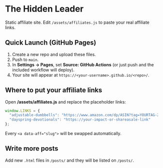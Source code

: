 # The Hidden Leader

Static affiliate site. Edit `/assets/affiliates.js` to paste your real affiliate links.

## Quick Launch (GitHub Pages)
1. Create a new repo and upload these files.
2. Push to `main`.
3. In **Settings → Pages**, set **Source: GitHub Actions** (or just push and the included workflow will deploy).
4. Your site will appear at `https://<your-username>.github.io/<repo>/`.

## Where to put your affiliate links
Open **/assets/affiliates.js** and replace the placeholder links:
```js
window.LINKS = {
  "adjustable-dumbbells": "https://www.amazon.com/dp/ASIN?tag=YOURTAG-20",
  "dayspring-devotionals": "https://your-impact-or-shareasale-link"
};
```
Every `<a data-aff="slug">` will be swapped automatically.

## Write more posts
Add new `.html` files in `/posts/` and they will be listed on `/posts/`.
